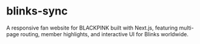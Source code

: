 # blinks-sync
A responsive fan website for BLACKPINK built with Next.js, featuring multi-page routing, member highlights, and interactive UI for Blinks worldwide.
